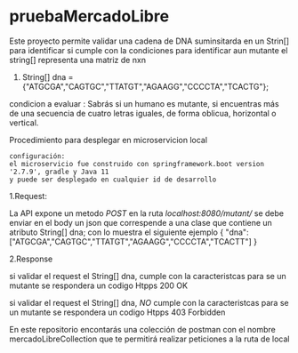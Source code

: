 # pruebaMercadoLibre
Este proyecto permite validar una cadena de DNA suminsitarda en un Strin[] para identificar si cumple con la condiciones para identificar aun mutante
el string[] representa una matriz de nxn

1. String[] dna = {"ATGCGA","CAGTGC","TTATGT","AGAAGG","CCCCTA","TCACTG"};

condicion a evaluar : Sabrás si un humano es mutante, si encuentras más de una secuencia de cuatro letras
iguales, de forma oblicua, horizontal o vertical.

Procedimiento para desplegar en microservicion local

	configuración:
	el microservicio fue construido con springframework.boot version '2.7.9', gradle y Java 11
	y puede ser desplegado en cualquier id de desarrollo
1.Request:
	
La API expone un metodo *POST* en la ruta *localhost:8080/mutant/* 
se debe enviar en el body un json que correspende a una clase que contiene un atributo  String[] dna; con lo muestra el siguiente ejemplo
		{
			"dna": ["ATGCGA","CAGTGC","TTATGT","AGAAGG","CCCCTA","TCACTT"]
		}


2.Response

si validar el request el String[] dna, cumple con la caracteristcas para se un mutante se respondera un codigo Htpps 200 OK
		
si validar el request el String[] dna, *NO* cumple con la caracteristcas para se un mutante se respondera un codigo Htpps 403 Forbidden

		
En este repositorio encontarás  una colección de postman con el nombre mercadoLibreCollection que te permitirá realizar peticiones a la ruta de local	

	
